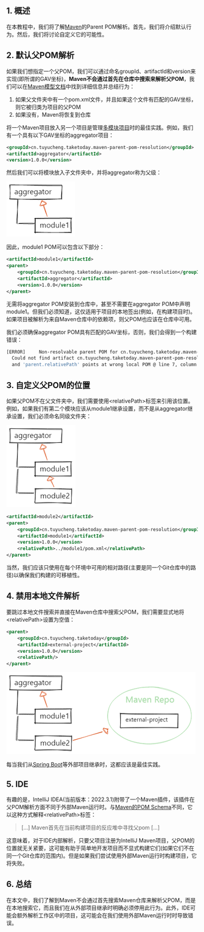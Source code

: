 ## 1. 概述

在本教程中，我们将了解[Maven](https://www.baeldung.com/maven-guide)的Parent POM解析。首先，我们将介绍默认行为。然后，我们将讨论自定义它的可能性。

## 2. 默认父POM解析

如果我们想指定一个父POM，我们可以通过命名groupId、artifactId和version来实现(即所谓的GAV坐标)，**Maven不会通过首先在仓库中搜索来解析父POM**，我们可以在[Maven模型文档](https://maven.apache.org/ref/3.0/maven-model/maven.html)中找到详细信息并总结行为：

1.  如果父文件夹中有一个pom.xml文件，并且如果这个文件有匹配的GAV坐标，则它被归类为项目的父POM
2.  如果没有，Maven将恢复到仓库

将一个Maven项目放入另一个项目是管理[多模块项目](https://www.baeldung.com/maven-multi-module)时的最佳实践。例如，我们有一个具有以下GAV坐标的aggregator项目：

```xml
<groupId>cn.tuyucheng.taketoday.maven-parent-pom-resolution</groupId>
<artifactId>aggregator</artifactId>
<version>1.0.0</version>
```

然后我们可以将模块放入子文件夹中，并将aggregator称为父级：

<img src="../assets/img.png">

因此，module1 POM可以包含以下部分：

```xml
<artifactId>module1</artifactId>
<parent>
    <groupId>cn.tuyucheng.taketoday.maven-parent-pom-resolution</groupId>
    <artifactId>aggregator</artifactId>
    <version>1.0.0</version>
</parent>
```

无需将aggregator POM安装到仓库中，甚至不需要在aggregator POM中声明module1。但我们必须知道，这仅适用于项目的本地签出(例如，在构建项目时)。如果项目被解析为来自Maven仓库中的依赖项，则父POM也应该在仓库中可用。

我们必须确保aggregator POM具有匹配的GAV坐标，否则，我们会得到一个构建错误：

```bash
[ERROR]     Non-resolvable parent POM for cn.tuyucheng.taketoday.maven-parent-pom-resolution:module1:1.0.0:
  Could not find artifact cn.tuyucheng.taketoday.maven-parent-pom-resolution:aggregator:pom:1.0.0
  and 'parent.relativePath' points at wrong local POM @ line 7, column 13
```

## 3. 自定义父POM的位置

如果父POM不在父文件夹中，我们需要使用<relativePath\>标签来引用该位置。例如，如果我们有第二个模块应该从module1继承设置，而不是从aggregator继承设置，我们必须命名同级文件夹：

<img src="../assets/img_1.png">

```xml
<artifactId>module2</artifactId>
<parent>
    <groupId>cn.tuyucheng.taketoday.maven-parent-pom-resolution</groupId>
    <artifactId>module1</artifactId>
    <version>1.0.0</version>
    <relativePath>../module1/pom.xml</relativePath>
</parent>
```

当然，我们应该只使用在每个环境中可用的相对路径(主要是同一个Git仓库中的路径)以确保我们构建的可移植性。

## 4. 禁用本地文件解析

要跳过本地文件搜索并直接在Maven仓库中搜索父POM，我们需要显式地将<relativePath\>设置为空值：

```xml
<parent>
    <groupId>cn.tuyucheng.taketoday</groupId>
    <artifactId>external-project</artifactId>
    <version>1.0.0</version>
    <relativePath/>
</parent>
```

<img src="../assets/img_2.png">

每当我们从[Spring Boot](https://robintegg.com/2019/01/20/why-does-spring-initializr-set-the-parent-pom-relativepath-to-empty.html)等外部项目继承时，这都应该是最佳实践。

## 5. IDE

有趣的是，IntelliJ IDEA(当前版本：2022.3.1)附带了一个Maven插件，该插件在父POM解析方面不同于外部Maven运行时。与[Maven的POM Schema](https://maven.apache.org/xsd/maven-4.0.0.xsd)不同，它以这种方式解释<relativePath\>标签：

>   [...] Maven首先在当前构建项目的反应堆中寻找父pom [...]

这意味着，对于IDE内部解析，只要父项目注册为IntelliJ Maven项目，父POM的位置就无关紧要，这可能有助于简单地开发项目而不显式构建它们(如果它们不在同一个Git仓库的范围内)。但是如果我们尝试使用外部Maven运行时构建项目，它将失败。

## 6. 总结

在本文中，我们了解到Maven不会通过首先搜索Maven仓库来解析父POM，而是在本地搜索它，而且我们在从外部项目继承时明确必须停用此行为。此外，IDE可能会额外解析工作区中的项目，这可能会在我们使用外部Maven运行时时导致错误。